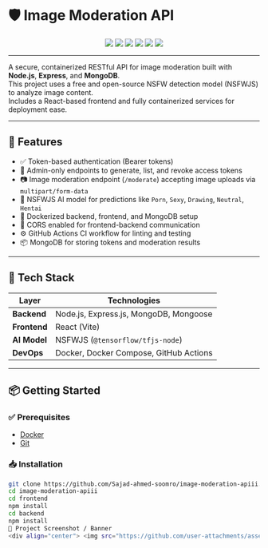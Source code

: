 # 🛡️ Image Moderation API

<div align="center">
  <!-- Tech Badges -->
  <img src="https://img.shields.io/badge/Node.js-339933?style=for-the-badge&logo=node.js&logoColor=white" />
  <img src="https://img.shields.io/badge/Express.js-000000?style=for-the-badge&logo=express&logoColor=white" />
  <img src="https://img.shields.io/badge/MongoDB-47A248?style=for-the-badge&logo=mongodb&logoColor=white" />
  <img src="https://img.shields.io/badge/React-61DAFB?style=for-the-badge&logo=react&logoColor=black" />
  <img src="https://img.shields.io/badge/Docker-2496ED?style=for-the-badge&logo=docker&logoColor=white" />
  <img src="https://img.shields.io/badge/GitHub Actions-2088FF?style=for-the-badge&logo=github-actions&logoColor=white" />
</div>

---

A secure, containerized RESTful API for image moderation built with **Node.js**, **Express**, and **MongoDB**.  
This project uses a free and open-source NSFW detection model (NSFWJS) to analyze image content.  
Includes a React-based frontend and fully containerized services for deployment ease.

---

## 🚀 Features

- ✅ Token-based authentication (Bearer tokens)
- 🔐 Admin-only endpoints to generate, list, and revoke access tokens
- 📷 Image moderation endpoint (`/moderate`) accepting image uploads via `multipart/form-data`
- 🧠 NSFWJS AI model for predictions like `Porn`, `Sexy`, `Drawing`, `Neutral`, `Hentai`
- 🐳 Dockerized backend, frontend, and MongoDB setup
- 🔄 CORS enabled for frontend-backend communication
- ⚙️ GitHub Actions CI workflow for linting and testing
- 📦 MongoDB for storing tokens and moderation results

---

## 🧰 Tech Stack

| Layer       | Technologies                            |
|-------------|-----------------------------------------|
| **Backend** | Node.js, Express.js, MongoDB, Mongoose  |
| **Frontend**| React (Vite)                            |
| **AI Model**| NSFWJS (`@tensorflow/tfjs-node`)        |
| **DevOps**  | Docker, Docker Compose, GitHub Actions  |

---

## 📦 Getting Started

### ✅ Prerequisites

- [Docker](https://www.docker.com/)
- [Git](https://git-scm.com/)

### 📥 Installation

```bash
git clone https://github.com/Sajad-ahmed-soomro/image-moderation-apiii.git
cd image-moderation-apiii
cd frontend
npm install
cd backend
npm install
📸 Project Screenshot / Banner
<div align="center"> <img src="https://github.com/user-attachments/assets/cb495b25-5c71-4d99-b199-363df69be11c" alt="Image Moderation API Banner" width="100%" /> </div>
